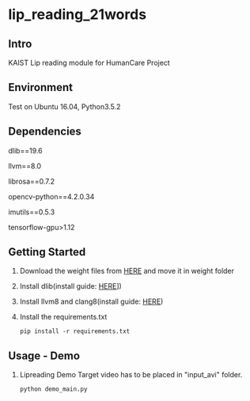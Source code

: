 # lip_reading_21words

## Intro

KAIST Lip reading module for HumanCare Project

## Environment
Test on Ubuntu 16.04, Python3.5.2

## Dependencies

dlib==19.6

llvm==8.0

librosa==0.7.2

opencv-python==4.2.0.34

imutils==0.5.3

tensorflow-gpu>1.12


## Getting Started


1. Download the weight files from [HERE](https://drive.google.com/drive/folders/1IceOnEoW1OQu7fANmqYhvnxb-_uaD2xx?usp=sharing) and move it in weight folder

2. Install dlib(install guide: [HERE](http://learnopencv.com/install-dlib-on-ubuntu)])


3. Install llvm8 and clang8(install guide: [HERE](https://stackoverflow.com/questions/58242715/cabbit-install-llvm-9-or-clang-0-on-ubuntu-16-04))

4. Install the requirements.txt
    ```
    pip install -r requirements.txt
    ```


## Usage - Demo

1. Lipreading Demo
    Target video has to be placed in "input_avi" folder.

    ```
    python demo_main.py
    ```
